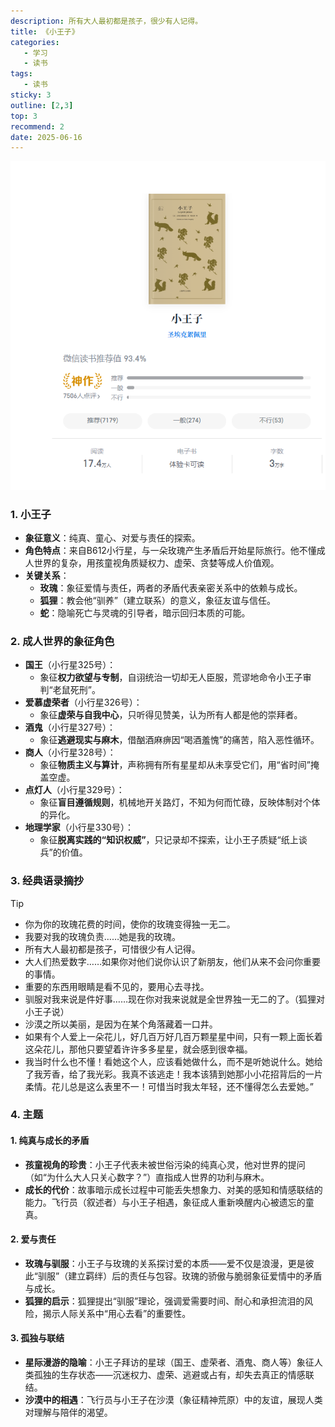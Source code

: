 ```yaml
---
description: 所有大人最初都是孩子，很少有人记得。
title: 《小王子》
categories: 
   - 学习
   - 读书
tags: 
   - 读书
sticky: 3
outline: [2,3]
top: 3
recommend: 2
date: 2025-06-16
---
```


![image-20250616084516748](images/image-20250616084516748.png)

### 1. 小王子

- **象征意义**：纯真、童心、对爱与责任的探索。
- **角色特点**：来自B612小行星，与一朵玫瑰产生矛盾后开始星际旅行。他不懂成人世界的复杂，用孩童视角质疑权力、虚荣、贪婪等成人价值观。
- **关键关系**：
  - **玫瑰**：象征爱情与责任，两者的矛盾代表亲密关系中的依赖与成长。
  - **狐狸**：教会他“驯养”（建立联系）的意义，象征友谊与信任。
  - **蛇**：隐喻死亡与灵魂的引导者，暗示回归本质的可能。

### 2. 成人世界的象征角色

- **国王**（小行星325号）：
  - 象征​**​权力欲望与专制​**​，自诩统治一切却无人臣服，荒谬地命令小王子审判“老鼠死刑”。
- **爱慕虚荣者**（小行星326号）：
  - 象征​**​虚荣与自我中心​**​，只听得见赞美，认为所有人都是他的崇拜者。
- **酒鬼**（小行星327号）：
  - 象征​**​逃避现实与麻木​**​，借酗酒麻痹因“喝酒羞愧”的痛苦，陷入恶性循环。
- **商人**（小行星328号）：
  - 象征​**​物质主义与算计​**​，声称拥有所有星星却从未享受它们，用“省时间”掩盖空虚。
- **点灯人**（小行星329号）：
  - 象征​**​盲目遵循规则​**​，机械地开关路灯，不知为何而忙碌，反映体制对个体的异化。
- **地理学家**（小行星330号）：
  - 象征​**​脱离实践的“知识权威”​**​，只记录却不探索，让小王子质疑“纸上谈兵”的价值。

### 3. 经典语录摘抄

>[!TIP]
>
>- 你为你的玫瑰花费的时间，使你的玫瑰变得独一无二。
>- 我要对我的玫瑰负责……她是我的玫瑰。
>- 所有大人最初都是孩子，可惜很少有人记得。
>- 大人们热爱数字……如果你对他们说你认识了新朋友，他们从来不会问你重要的事情。
>- 重要的东西用眼睛是看不见的，要用心去寻找。
>- 驯服对我来说是件好事……现在你对我来说就是全世界独一无二的了。（狐狸对小王子说）
>- 沙漠之所以美丽，是因为在某个角落藏着一口井。
>- 如果有个人爱上一朵花儿，好几百万好几百万颗星星中间，只有一颗上面长着这朵花儿，那他只要望着许许多多星星，就会感到很幸福。
>- 我当时什么也不懂！看她这个人，应该看她做什么，而不是听她说什么。她给了我芳香，给了我光彩。我真不该逃走！我本该猜到她那小小花招背后的一片柔情。花儿总是这么表里不一！可惜当时我太年轻，还不懂得怎么去爱她。”

### 4. 主题

#### 1. **纯真与成长的矛盾**

- **孩童视角的珍贵**：小王子代表未被世俗污染的纯真心灵，他对世界的提问（如“为什么大人只关心数字？”）直指成人世界的功利与麻木。
- **成长的代价**：故事暗示成长过程中可能丢失想象力、对美的感知和情感联结的能力。飞行员（叙述者）与小王子相遇，象征成人重新唤醒内心被遗忘的童真。

#### 2. **爱与责任**

- **玫瑰与驯服**：小王子与玫瑰的关系探讨爱的本质——爱不仅是浪漫，更是彼此“驯服”（建立羁绊）后的责任与包容。玫瑰的骄傲与脆弱象征爱情中的矛盾与成长。
- **狐狸的启示**：狐狸提出“驯服”理论，强调爱需要时间、耐心和承担流泪的风险，揭示人际关系中“用心去看”的重要性。

#### 3. **孤独与联结**

- **星际漫游的隐喻**：小王子拜访的星球（国王、虚荣者、酒鬼、商人等）象征人类孤独的生存状态——沉迷权力、虚荣、逃避或占有，却失去真正的情感联结。
- **沙漠中的相遇**：飞行员与小王子在沙漠（象征精神荒原）中的友谊，展现人类对理解与陪伴的渴望。



